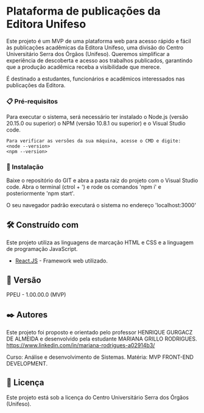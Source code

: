 # Plataforma de publicações da Editora Unifeso

Este projeto é um MVP de uma plataforma web para acesso rápido e fácil às publicações acadêmicas da Editora Unifeso, uma divisão do Centro Universitário Serra dos Órgãos (Unifeso).
Queremos simplificar a experiência de descoberta e acesso aos trabalhos publicados, garantindo que a produção acadêmica receba a visibilidade que merece.

É destinado a estudantes, funcionários e acadêmicos interessados nas publicações da Editora.


### 📋 Pré-requisitos

Para executar o sistema, será necessário ter instalado o Node.js (versão 20.15.0 ou superior) o NPM (versão 10.8.1 ou superior) e o Visual Studio code.

```
Para verificar as versões da sua máquina, acesse o CMD e digite:
<node --version>
<npm --version>
```

### 🔧 Instalação

Baixe o repositório do GIT e abra a pasta raiz do projeto com o Visual Studio code.
Abra o terminal (ctrol + ') e rode os comandos 'npm i' e posteriormente 'npm start'.

O seu navegador padrão executará o sistema no endereço 'localhost:3000'

## 🛠️ Construído com

Este projeto utiliza as linguagens de marcação HTML e CSS e a linguagem de programação JavaScript.

* [React.JS](https://react.dev/) - Framework web utilizado.


## 📌 Versão

PPEU - 1.00.00.0 (MVP)

## ✒️ Autores

Este projeto foi proposto e orientado pelo professor HENRIQUE GURGACZ DE ALMEIDA e desenvolvido pela estudante MARIANA GRILLO RODRIGUES. 
https://www.linkedin.com/in/mariana-rodrigues-a02914b3/

Curso: Análise e desenvolvimento de Sistemas.
Matéria: MVP FRONT-END DEVELOPMENT.

## 📄 Licença

Este projeto está sob a licença do Centro Universitário Serra dos Órgãos (Unifeso).
